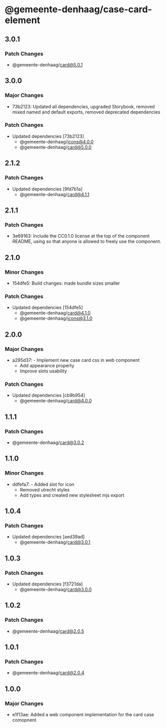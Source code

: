 # @gemeente-denhaag/case-card-element

## 3.0.1

### Patch Changes

- @gemeente-denhaag/card@5.0.1

## 3.0.0

### Major Changes

- 73b2123: Updated all dependencies, upgraded Storybook, removed mixed named and default exports, removed deprecated dependencies

### Patch Changes

- Updated dependencies [73b2123]
  - @gemeente-denhaag/icons@4.0.0
  - @gemeente-denhaag/card@5.0.0

## 2.1.2

### Patch Changes

- Updated dependencies [9fd7b1a]
  - @gemeente-denhaag/card@4.1.1

## 2.1.1

### Patch Changes

- 3e69163: Include the CC0.1.0 license at the top of the component README, using <!-- @license CC0-1.0 --> so that anyone is allowed to freely use the component.

## 2.1.0

### Minor Changes

- 154dfe5: Build changes: made bundle sizes smaller

### Patch Changes

- Updated dependencies [154dfe5]
  - @gemeente-denhaag/card@4.1.0
  - @gemeente-denhaag/icons@3.1.0

## 2.0.0

### Major Changes

- a295d37: - Implement new case card css in web component
  - Add appearance property
  - Improve slots usability

### Patch Changes

- Updated dependencies [cb9b954]
  - @gemeente-denhaag/card@4.0.0

## 1.1.1

### Patch Changes

- @gemeente-denhaag/card@3.0.2

## 1.1.0

### Minor Changes

- ddfefa7: - Added slot for icon
  - Removed utrecht styles
  - Add types and created new stylesheet mjs export

## 1.0.4

### Patch Changes

- Updated dependencies [aed39ad]
  - @gemeente-denhaag/card@3.0.1

## 1.0.3

### Patch Changes

- Updated dependencies [f3721da]
  - @gemeente-denhaag/card@3.0.0

## 1.0.2

### Patch Changes

- @gemeente-denhaag/card@2.0.5

## 1.0.1

### Patch Changes

- @gemeente-denhaag/card@2.0.4

## 1.0.0

### Major Changes

- e1f13ae: Added a web component implementation for the card case comopnent
